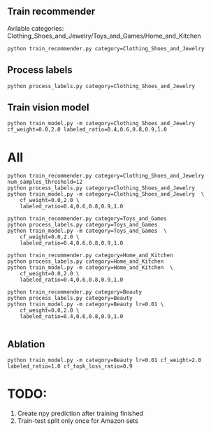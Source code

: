 

## Train recommender
Avilable categories: Clothing_Shoes_and_Jewelry/Toys_and_Games/Home_and_Kitchen
```
python train_recommender.py category=Clothing_Shoes_and_Jewelry
```

## Process labels
```
python process_labels.py category=Clothing_Shoes_and_Jewelry
```

## Train vision model 
```
python train_model.py -m category=Clothing_Shoes_and_Jewelry cf_weight=0.0,2.0 labeled_ratio=0.4,0.6,0.8,0.9,1.0
```


# All
```
python train_recommender.py category=Clothing_Shoes_and_Jewelry num_samples_threshold=12
python process_labels.py category=Clothing_Shoes_and_Jewelry
python train_model.py -m category=Clothing_Shoes_and_Jewelry  \
    cf_weight=0.0,2.0 \
    labeled_ratio=0.4,0.6,0.8,0.9,1.0
```

```
python train_recommender.py category=Toys_and_Games
python process_labels.py category=Toys_and_Games
python train_model.py -m category=Toys_and_Games  \
    cf_weight=0.0,2.0 \ 
    labeled_ratio=0.4,0.6,0.8,0.9,1.0
```

```
python train_recommender.py category=Home_and_Kitchen
python process_labels.py category=Home_and_Kitchen
python train_model.py -m category=Home_and_Kitchen  \ 
    cf_weight=0.0,2.0 \ 
    labeled_ratio=0.4,0.6,0.8,0.9,1.0
```

```
python train_recommender.py category=Beauty
python process_labels.py category=Beauty
python train_model.py -m category=Beauty lr=0.01 \
    cf_weight=0.0,2.0 \
    labeled_ratio=0.4,0.6,0.8,0.9,1.0


```

## Ablation
```
python train_model.py -m category=Beauty lr=0.01 cf_weight=2.0 labeled_ratio=1.0 cf_topk_loss_ratio=0.9
```



# TODO:
1. Create npy prediction after training finished
2. Train-test split only once for Amazon sets